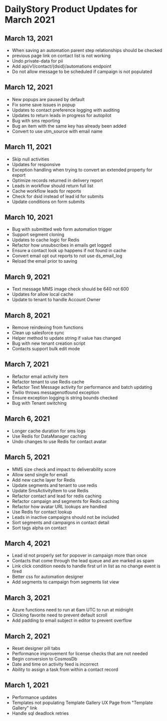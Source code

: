 # DailyStory Product Updates for March 2021
## March 13, 2021
* When saving an automation parent step relationships should be checked
* previous page link on contact list is not working
* Undo private-data for pii
* Add api/v1/contact/{dsid}/automations endpoint
* Do not allow message to be scheduled if campaign is not populated

## March 12, 2021
* New popups are paused by default
* Fix some save issues in popup
* Updates to contact preference logging with auditing
* Updates to return leads in progress for autopilot
* Bug with sms reporting
* Bug an item with the same key has already been added
* Convert to use utm_source with email name

## March 11, 2021
* Skip null activities
* Updates for responsive
* Exception handling when trying to convert an extended property for export
* Optimize records returned in delivery report
* Leads in workflow should return full list
* Cache workflow leads for reports
* Check for dsid instead of lead id for submits
* Update conditions on form submits

## March 10, 2021
* Bug with submitted web form automation trigger
* Support segment cloning
* Updates to cache logic for Redis
* Refactor how unsubscribes in emails get logged
* Ensure a contact look up happens if not found in cache
* Convert email opt out reports to not use ds_email_log
* Reload the email prior to saving

## March 9, 2021
* Text message MMS image check should be 640 not 600
* Updates for allow local cache
* Update to tenant to handle Account Owner

## March 8, 2021
* Remove reindexing from functions
* Clean up salesforce sync
* Helper method to update string if value has changed
* Bug with new tenant creation script
* Contacts support bulk edit mode

## March 7, 2021
* Refactor email activity item
* Refactor tenant to use Redis cache
* Refactor Text Message activity for performance and batch updating
* Twilio throws messagenotfound exception
* Ensure exception logging is string bounds checked
* Bug with Tenant switching

## March 6, 2021
* Longer cache duration for sms logs
* Use Redis for DataManager caching
* Undo changes to use Redis for contact avatar

## March 5, 2021
* MMS size check and impact to deliverability score
* Allow send single for email
* Add new cache layer for Redis
* Update segments and tenant to use redis
* Update SmsActivityItem to use Redis
* Refactor contact and lead for redis caching
* Refactor campaign and segments for Redis caching
* Refactor how avatar URL lookups are handled
* Use Redis for contact lookup
* Leads in inactive campaigns should not be included
* Sort segments and campaigns in contact detail
* Sort tags alpha on contact

## March 4, 2021
* Lead id not properly set for popover in campaign more than once
* Contacts that come through the lead queue and are marked as spam
* Link click condition needs to handle first url in list as no change event is fired
* Better css for automation designer
* Add segments to campaign from segments list view

## March 3, 2021
* Azure functions need to run at 6am UTC to run at midnight
* Clicking favorite need to prevent default scroll
* Add padding to email subject in editor to prevent overflow

## March 2, 2021
* Reset designer pill tabs
* Performance improvement for license checks that are not needed
* Begin conversion to CosmosDb
* Date and time on activity feed is incorrect
* Ability to assign a task from within a contact record

## March 1, 2021
* Performance updates
* Templates not populating Template Gallery UX Page from "Template Gallery" link
* Handle sql deadlock retries
